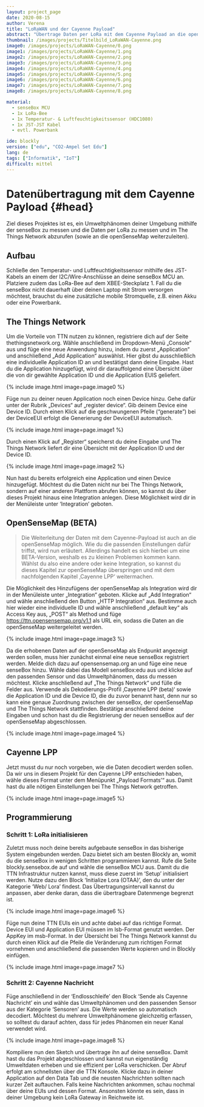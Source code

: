 ```yaml
---
layout: project_page
date: 2020-08-15
author: Verena
title: "LoRaWAN und der Cayenne Payload"
abstract: "Übertrage Daten per LoRa mit dem Cayenne Payload an die openSenseMap."
thumbnail: /images/projects/Titelbild_LoRaWAN-Cayenne.png
image0: /images/projects/LoRaWAN-Cayenne/0.png
image1: /images/projects/LoRaWAN-Cayenne/1.png
image2: /images/projects/LoRaWAN-Cayenne/2.png
image3: /images/projects/LoRaWAN-Cayenne/3.png
image4: /images/projects/LoRaWAN-Cayenne/4.png
image5: /images/projects/LoRaWAN-Cayenne/5.png
image6: /images/projects/LoRaWAN-Cayenne/6.png
image7: /images/projects/LoRaWAN-Cayenne/7.png
image8: /images/projects/LoRaWAN-Cayenne/8.png

material:
  - senseBox MCU
  - 1x LoRa-Bee
  - 1x Temperatur- & Luftfeuchtigkeitssensor (HDC1080)
  - 1x JST-JST Kabel
  - evtl. Powerbank

ide: blockly
version: ["edu", "CO2-Ampel Set Edu"]
lang: de
tags: ["Informatik", "IoT"]
difficult: mittel
---
```


# Datenübertragung mit dem Cayenne Payload {#head}

Ziel dieses Projektes ist es, ein Umweltphänomen deiner Umgebung mithilfe der senseBox zu messen und die Daten per LoRa zu messen und im The Things Network abzurufen (sowie an die openSenseMap weiterzuleiten).

## Aufbau

Schließe den Temperatur- und Luftfeuchtigkeitssensor mithilfe des JST-Kabels an einem der I2C/Wire-Anschlüsse an deine senseBox MCU an. Platziere zudem das LoRa-Bee auf dem XBEE-Steckplatz 1. Fall du die senseBox nicht dauerhaft über deinen Laptop mit Strom versorgen möchtest, brauchst du eine zusätzliche mobile Stromquelle, z.B. einen Akku oder eine Powerbank.

## The Things Network

Um die Vorteile von TTN nutzen zu können, registriere dich auf der Seite thethingsnetwork.org. Wähle anschließend im Dropdown-Menü „Console“ aus und füge eine neue Anwendung hinzu, indem du zuerst „Application“ und anschließend „Add Application“ auswählst. Hier gibst du ausschließlich eine individuelle Application ID an und bestätigst dann deine Eingabe.
Hast du die Application hinzugefügt, wird dir darauffolgend eine Übersicht über die von dir gewählte Application ID und die Application EUIS geliefert.

{% include image.html image=page.image0 %}

Füge nun zu deiner neuen Application noch einen Device hinzu. Gehe dafür unter der Rubrik „Devices“ auf „register device“. Gib deinem Device eine Device ID. Durch einen Klick auf die geschwungenen Pfeile (“generate”) bei der DeviceEUI erfolgt die Generierung der DeviceEUI automatisch.

{% include image.html image=page.image1 %}

Durch einen Klick auf „Register“ speicherst du deine Eingabe und The Things Network liefert dir eine Übersicht mit der Application ID und der Device ID.

{% include image.html image=page.image2 %}

Nun hast du bereits erfolgreich eine Application und einen Device hinzugefügt. Möchtest du die Daten nicht nur bei The Things Network, sondern auf einer anderen Plattform abrufen können, so kannst du über dieses Projekt hinaus eine Integration anlegen. Diese Möglichkeit wird dir in der Menüleiste unter ‘Integration’ geboten.

## OpenSenseMap (BETA)

> Die Weiterleitung der Daten mit dem Cayenne-Payload ist auch an die openSenseMap möglich. Wie du die passenden Einstellungen dafür triffst, wird nun erläutert. Allerdings handelt es sich hierbei um eine BETA-Version, weshalb es zu kleinen Problemen kommen kann. Wählst du also eine andere oder keine Integration, so kannst du dieses Kapitel zur openSenseMap überspringen und mit dem nachfolgenden Kapitel ‚Cayenne LPP‘ weitermachen.

Die Möglichkeit des Hinzufügens der openSenseMap als Integration wird dir in der Menüleiste unter „Integration“ geboten. Klicke auf „Add Integration“ und wähle anschließend den Button „HTTP Integration“ aus. Bestimme auch hier wieder eine individuelle ID und wähle anschließend „default key“ als Access Key aus, „POST“ als Method und füge https://ttn.opensensemap.org/v1.1 als URL ein, sodass die Daten an die openSenseMap weitergeleitet werden.

{% include image.html image=page.image3 %}

Da die erhobenen Daten auf der openSenseMap als Endpunkt angezeigt werden sollen, muss hier zunächst einmal eine neue senseBox registriert werden. Melde dich dazu auf opensensemap.org an und füge eine neue senseBox hinzu. Wähle dabei das Modell senseBox:edu aus und klicke auf den passenden Sensor und das Umweltphänomen, dass du messen möchtest. Klicke anschließend auf „The Things Network“ und fülle die Felder aus. Verwende als Dekodierungs-Profil ‚Cayenne LPP (beta)‘ sowie die Application ID und die Device ID, die du zuvor benannt hast, denn nur so kann eine genaue Zuordnung zwischen der senseBox, der openSenseMap und The Things Network stattfinden.
Bestätige anschließend deine Eingaben und schon hast du die Registrierung der neuen senseBox auf der openSenseMap abgeschlossen.

{% include image.html image=page.image4 %}

## Cayenne LPP

Jetzt musst du nur noch vorgeben, wie die Daten decodiert werden sollen. Da wir uns in diesem Projekt für den Cayenne LPP entschieden haben, wähle dieses Format unter dem Menüpunkt „Payload Formats’“ aus. Damit hast du alle nötigen Einstellungen bei The Things Network getroffen.

{% include image.html image=page.image5 %}

## Programmierung

### Schritt 1: LoRa initialisieren

Zuletzt muss noch deine bereits aufgebaute senseBox in das bisherige System eingebunden werden. Dazu bietet sich am besten Blockly an, womit du die senseBox in wenigen Schritten programmieren kannst. Rufe die Seite blockly.sensebox.de auf und wähle die senseBox MCU aus. Damit du die TTN Infrastruktur nutzen kannst, muss diese zuerst im ‘Setup’ initialisiert werden. Nutze dazu den Block ‘Initialize Lora (OTAA)’, den du unter der Kategorie ‘Web/ Lora’ findest. Das Übertragungsintervall kannst du anpassen, aber denke daran, dass die übertragbare Datenmenge begrenzt ist.

{% include image.html image=page.image6 %}

Füge nun deine TTN EUIs ein und achte dabei auf das richtige Format. Device EUI und Application EUI müssen im lsb-Format genutzt werden. Der AppKey im msb-Format. In der Übersicht bei The Things Network kannst du durch einen Klick auf die Pfeile die Veränderung zum richtigen Format vornehmen und anschließend die passenden Werte kopieren und in Blockly einfügen.

{% include image.html image=page.image7 %}

### Schritt 2: Cayenne Nachricht

Füge anschließend in der ‘Endlosschleife’ den Block ‘Sende als Cayenne Nachricht’ ein und wähle das Umweltphänomen und den passenden Sensor aus der Kategorie ‘Sensoren’ aus. Die Werte werden so automatisch decodiert. Möchtest du mehrere Umweltphänomene gleichzeitig erfassen, so solltest du darauf achten, dass für jedes Phänomen ein neuer Kanal verwendet wird.

{% include image.html image=page.image8 %}

Kompiliere nun den Sketch und übertrage ihn auf deine senseBox. Damit hast du das Projekt abgeschlossen und kannst nun eigenständig Umweltdaten erheben und sie effizient per LoRa verschicken. Der Abruf erfolgt am schnellsten über die TTN Konsole. Klicke dazu in deiner Application auf den Data Tab und die neusten Nachrichten sollten nach kurzer Zeit auftauchen. Falls keine Nachrichten ankommen, schau nochmal über deine EUIs und dessen Format. Ansonsten könnte es sein, dass in deiner Umgebung kein LoRa Gateway in Reichweite ist.
